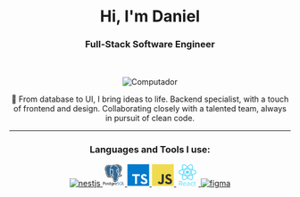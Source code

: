 <h1 align="center">Hi, I'm Daniel</h1>
<h3 align="center">Full-Stack Software Engineer</h3>
<br>

<p align="center">
<img src="https://raw.githubusercontent.com/MicaelliMedeiros/micaellimedeiros/master/image/computer-illustration.png" width="300px" align="center" alt="Computador">
</p>
<p align="center">
    🚀 From database to UI, I bring ideas to life. Backend specialist, with a touch of frontend and design. Collaborating closely with a talented team, always in pursuit of clean code.
</p>

<hr>
<h3 align="center">Languages and Tools I use:</h3>
</div>
<p align="center">
    <a href="https://nestjs.com/" target="_blank" rel="noreferrer"> <img src="https://static-00.iconduck.com/assets.00/nestjs-icon-512x510-9nvpcyc3.png" alt="nestjs" width="40" height="40"/> </a>
    <a href="https://www.postgresql.org" target="_blank" rel="noreferrer"> <img src="https://raw.githubusercontent.com/devicons/devicon/master/icons/postgresql/postgresql-original-wordmark.svg" alt="postgresql" width="40" height="40"/> </a>
    <a href="https://www.typescriptlang.org/" target="_blank" rel="noreferrer"> <img src="https://raw.githubusercontent.com/devicons/devicon/master/icons/typescript/typescript-original.svg" alt="typescript" width="40" height="40"/> </a>
    <a href="https://developer.mozilla.org/en-US/docs/Web/JavaScript" target="_blank" rel="noreferrer"> <img src="https://raw.githubusercontent.com/devicons/devicon/master/icons/javascript/javascript-original.svg" alt="javascript" width="40" height="40"/> </a>
    <a href="https://reactjs.org/" target="_blank" rel="noreferrer"> <img src="https://raw.githubusercontent.com/devicons/devicon/master/icons/react/react-original-wordmark.svg" alt="react" width="40" height="40"/> </a>
    <a href="https://www.figma.com/" target="_blank" rel="noreferrer"> <img src="https://www.vectorlogo.zone/logos/figma/figma-icon.svg" alt="figma" width="40" height="40"/> </a>
</p>
